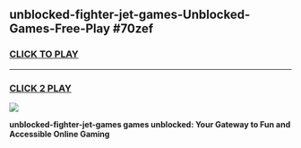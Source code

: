 
## unblocked-fighter-jet-games-Unblocked-Games-Free-Play #70zef
<h3>
<a href="https://us.freeplayer.one?title=unblocked-fighter-jet-games&ref=9M">CLICK TO PLAY</a></h3>
<hr>

<h3>
<a href="https://us.freeplayer.one?title=unblocked-fighter-jet-games&ref=9M">CLICK 2 PLAY</a>
  
</h3>

<a href="https://us.freeplayer.one?title=unblocked-fighter-jet-games&ref=9M"><img src="https://clearcache.store/games.png"></a>


**unblocked-fighter-jet-games games unblocked: Your Gateway to Fun and Accessible Online Gaming**
